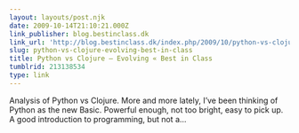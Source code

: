 ```yaml
---
layout: layouts/post.njk
date: 2009-10-14T21:10:21.000Z
link_publisher: blog.bestinclass.dk
link_url: 'http://blog.bestinclass.dk/index.php/2009/10/python-vs-clojure-evolving/'
slug: python-vs-clojure-evolving-best-in-class
title: Python vs Clojure – Evolving « Best in Class
tumblrid: 213138534
type: link
---
```

<p>Analysis of Python vs Clojure. More and more lately, I&rsquo;ve been thinking of Python as the new Basic. Powerful enough, not too bright, easy to pick up. A good introduction to programming, but not a&hellip;</p>
